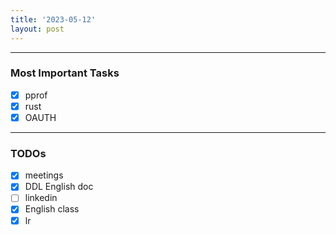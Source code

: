 ```yaml
---
title: '2023-05-12'
layout: post
---
```


---

### Most Important Tasks

- [x] pprof
- [x] rust
- [x] OAUTH

---

### TODOs

- [x] meetings
- [x] DDL English doc
- [ ] linkedin
- [x] English class
- [x] lr
